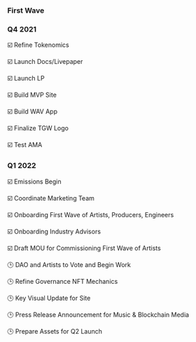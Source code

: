 ### First Wave

### Q4 2021

☑️ Refine Tokenomics 

☑️ Launch Docs/Livepaper

☑️ Launch LP

☑️ Build MVP Site

☑️ Build WAV App

☑️ Finalize TGW Logo

☑️ Test AMA

### Q1 2022

☑️ Emissions Begin

☑️ Coordinate Marketing Team

☑️ Onboarding First Wave of Artists, Producers, Engineers

☑️ Onboarding Industry Advisors

☑️ Draft MOU for Commissioning First Wave of Artists 

🕒 DAO and Artists to Vote and Begin Work

🕒 Refine Governance NFT Mechanics

🕒 Key Visual Update for Site

🕒 Press Release Announcement for Music & Blockchain Media

🕒 Prepare Assets for Q2 Launch
